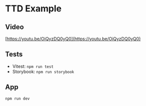 # TTD Example

## Video

[https://youtu.be/OiQyzDQ0yQ0](https://youtu.be/OiQyzDQ0yQ0)

## Tests

- Vitest: `npm run test`
- Storybook: `npm run storybook`

## App

`npm run dev`
